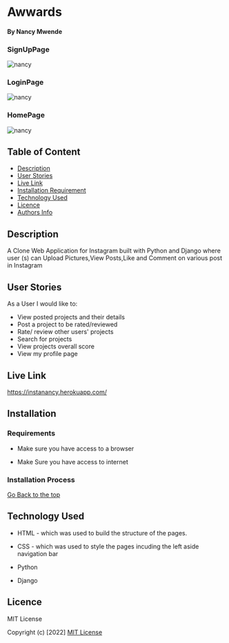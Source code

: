 # Awwards

#### By Nancy Mwende

### SignUpPage
![nancy](/static/images/instagram.png)

### LoginPage
![nancy](/static/images/logininsta.png)

### HomePage
![nancy](/static/images/registerinsta.png)

## Table of Content

+ [Description](#description)
+ [User Stories](#user-stories)
+ [Live Link](#live-link)
+ [Installation Requirement](#Installation)
+ [Technology Used](#technology-used)
+ [Licence](#licence)
+ [Authors Info](#author-Info)

## Description
<P> A Clone Web Application for Instagram built with Python and Django where user (s) can Upload Pictures,View Posts,Like and Comment on various post in Instagram </p>

## User Stories
<P>As a User I would like to:</p>

* View posted projects and their details
* Post a project to be rated/reviewed
* Rate/ review other users' projects
* Search for projects 
* View projects overall score
* View my profile page

## Live Link
<https://instanancy.herokuapp.com/>

## Installation

### Requirements

* Make sure you have access to a browser

* Make Sure you have access to internet

### Installation Process

[Go Back to the top](Awwards)


## Technology Used
* HTML - which was used to build the structure of the pages.

* CSS - which was used to style the pages incuding the left aside navigation bar

* Python 

* Django

## Licence

MIT License

Copyright (c) [2022] [MIT License](LICENCE)